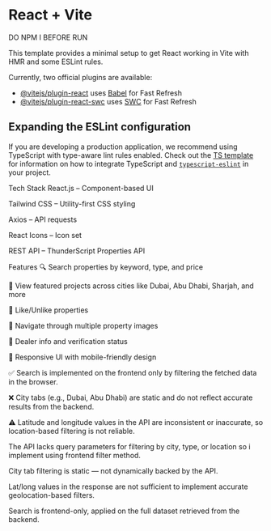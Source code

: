 # React + Vite

DO NPM I BEFORE RUN

This template provides a minimal setup to get React working in Vite with HMR and some ESLint rules.

Currently, two official plugins are available:

- [@vitejs/plugin-react](https://github.com/vitejs/vite-plugin-react/blob/main/packages/plugin-react) uses [Babel](https://babeljs.io/) for Fast Refresh
- [@vitejs/plugin-react-swc](https://github.com/vitejs/vite-plugin-react/blob/main/packages/plugin-react-swc) uses [SWC](https://swc.rs/) for Fast Refresh

## Expanding the ESLint configuration

If you are developing a production application, we recommend using TypeScript with type-aware lint rules enabled. Check out the [TS template](https://github.com/vitejs/vite/tree/main/packages/create-vite/template-react-ts) for information on how to integrate TypeScript and [`typescript-eslint`](https://typescript-eslint.io) in your project.

Tech Stack React.js – Component-based UI

Tailwind CSS – Utility-first CSS styling

Axios – API requests

React Icons – Icon set

REST API – ThunderScript Properties API

Features 🔍 Search properties by keyword, type, and price

🏢 View featured projects across cities like Dubai, Abu Dhabi, Sharjah, and more

💖 Like/Unlike properties

📸 Navigate through multiple property images

👥 Dealer info and verification status

🔄 Responsive UI with mobile-friendly design


✅ Search is implemented on the frontend only by filtering the fetched data in the browser.

❌ City tabs (e.g., Dubai, Abu Dhabi) are static and do not reflect accurate results from the backend.

⚠️ Latitude and longitude values in the API are inconsistent or inaccurate, so location-based filtering is not reliable.

The API lacks query parameters for filtering by city, type, or location so i implement using frontend filter method.

City tab filtering is static — not dynamically backed by the API.

Lat/long values in the response are not sufficient to implement accurate geolocation-based filters.

Search is frontend-only, applied on the full dataset retrieved from the backend.


